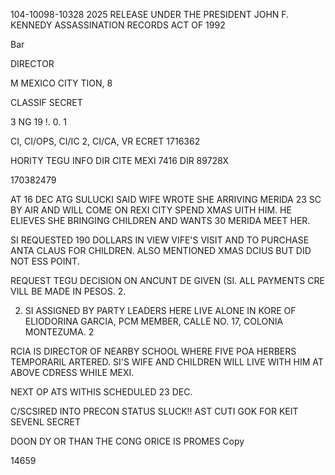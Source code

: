 104-10098-10328 2025 RELEASE UNDER THE PRESIDENT JOHN F. KENNEDY ASSASSINATION RECORDS ACT OF 1992

Bar

DIRECTOR

M
MEXICO CITY
TION,
8

CLASSIF
SECRET

3
NG
19
!.
0.
1

CI, CI/OPS, CI/IC 2, CI/CA, VR
ECRET 1716362

HORITY TEGU INFO DIR CITE MEXI 7416
DIR 89728X

170382479

AT 16 DEC ATG SULUCKI SAID WIFE WROTE SHE ARRIVING MERIDA 23
SC BY AIR AND WILL COME ON REXI CITY SPEND XMAS UITH HIM. HE
ELIEVES SHE BRINGING CHILDREN AND WANTS 30 MERIDA MEET HER.

SI REQUESTED 190 DOLLARS IN VIEW VIFE'S VISIT AND TO PURCHASE
ANTA CLAUS FOR CHILDREN. ALSO MENTIONED XMAS DCIUS BUT DID NOT
ESS POINT.

REQUEST TEGU DECISION ON ANCUNT DE GIVEN (SI. ALL PAYMENTS
CRE VILL BE MADE IN PESOS.
2.

2. SI ASSIGNED BY PARTY LEADERS HERE LIVE ALONE IN KORE OF
ELIODORINA GARCIA, PCM MEMBER, CALLE NO. 17, COLONIA MONTEZUMA.
2

RCIA IS DIRECTOR OF NEARBY SCHOOL WHERE FIVE POA HERBERS TEMPORARIL
ARTERED. SI'S WIFE AND CHILDREN WILL LIVE WITH HIM AT ABOVE
CDRESS WHILE MEXI.

NEXT OP ATS WITHIS SCHEDULED 23 DEC.

C/SCSIRED INTO PRECON STATUS SLUCK!!
AST CUTI GOK FOR KEIT SEVENL
SECRET

DOON DY OR THAN THE CONG ORICE IS PROMES
Copy

14659
